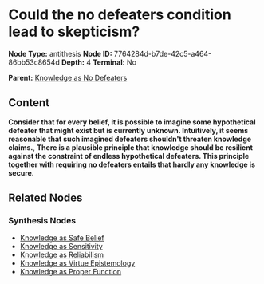 # Could the no defeaters condition lead to skepticism?

**Node Type:** antithesis
**Node ID:** 7764284d-b7de-42c5-a464-86bb53c8654d
**Depth:** 4
**Terminal:** No

**Parent:** [Knowledge as No Defeaters](knowledge-as-no-defeaters-synthesis-1aa8c8d7-3931-4a5d-9e33-c360ec92422f.md)

## Content

**Consider that for every belief, it is possible to imagine some hypothetical defeater that might exist but is currently unknown. Intuitively, it seems reasonable that such imagined defeaters shouldn't threaten knowledge claims.**, **There is a plausible principle that knowledge should be resilient against the constraint of endless hypothetical defeaters. This principle together with requiring no defeaters entails that hardly any knowledge is secure.**

## Related Nodes

### Synthesis Nodes

- [Knowledge as Safe Belief](knowledge-as-safe-belief-synthesis-b7ef645e-ffec-4db2-817b-168b6a494881.md)
- [Knowledge as Sensitivity](knowledge-as-sensitivity-synthesis-9f881eec-ec46-4d71-96ab-5b353284ebca.md)
- [Knowledge as Reliabilism](knowledge-as-reliabilism-synthesis-10a0d40b-fc3d-46d1-a403-c9b55821bd0e.md)
- [Knowledge as Virtue Epistemology](knowledge-as-virtue-epistemology-synthesis-542223d4-c98a-4602-b356-7b79c26c5135.md)
- [Knowledge as Proper Function](knowledge-as-proper-function-synthesis-e5bf9ed7-cb9b-4d06-819f-269d0aa3236a.md)
